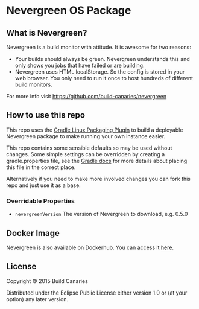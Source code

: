 # Nevergreen OS Package

## What is Nevergreen?

Nevergreen is a build monitor with attitude. It is awesome for two reasons:

-	Your builds should always be green. Nevergreen understands this and only shows you jobs that have failed or are building.
-	Nevergreen uses HTML localStorage. So the config is stored in your web browser. You only need to run it once to host hundreds of different build monitors.

For more info visit https://github.com/build-canaries/nevergreen

## How to use this repo

This repo uses the [Gradle Linux Packaging Plugin](https://github.com/nebula-plugins/gradle-ospackage-plugin) to build a deployable Nevergreen package to make running your own instance easier.

This repo contains some sensible defaults so may be used without changes. Some simple settings can be overridden by creating a gradle.properties file, see the [Gradle docs](https://docs.gradle.org/current/userguide/build_environment.html) for more details about placing this file in the correct place. 

Alternatively if you need to make more involved changes you can fork this repo and just use it as a base.

### Overridable Properties

- `nevergreenVersion`
  The version of Nevergreen to download, e.g. 0.5.0

## Docker Image

Nevergreen is also available on Dockerhub. You can access it [here](https://registry.hub.docker.com/u/buildcanariesteam/nevergreen/).

## License

Copyright © 2015 Build Canaries

Distributed under the Eclipse Public License either version 1.0 or (at your option) any later version.
